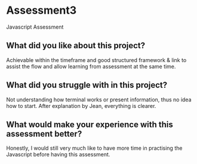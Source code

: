 # Assessment3
Javascript Assessment

## What did you like about this project?
Achievable within the timeframe and good structured framework & link to assist the flow and allow learning from assessment at the same time. 
## What did you struggle with in this project?
Not understanding how terminal works or present information, thus no idea how to start. After explanation by Jean, everything is clearer.
## What would make your experience with this assessment better?
Honestly, I would still very much like to have more time in practising the Javascript before having this assessment. 
